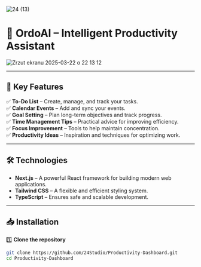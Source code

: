 
![24 (13)](https://github.com/user-attachments/assets/6e9f574f-0313-4315-bae7-3cd02a42821a)

# 🚀 OrdoAI – Intelligent Productivity Assistant  

![Zrzut ekranu 2025-03-22 o 22 13 12](https://github.com/user-attachments/assets/ec8d6277-922f-4a4b-abc7-499a56c7f7b7)

---

## 🔑 Key Features
✅ **To-Do List** – Create, manage, and track your tasks.  
✅ **Calendar Events** – Add and sync your events.  
✅ **Goal Setting** – Plan long-term objectives and track progress.  
✅ **Time Management Tips** – Practical advice for improving efficiency.  
✅ **Focus Improvement** – Tools to help maintain concentration.  
✅ **Productivity Ideas** – Inspiration and techniques for optimizing work.  

---

## 🛠 Technologies
- **Next.js** – A powerful React framework for building modern web applications.  
- **Tailwind CSS** – A flexible and efficient styling system.  
- **TypeScript** – Ensures safe and scalable development.  

---

## 📥 Installation  

1️⃣ **Clone the repository**  
```sh
git clone https://github.com/24Studio/Productivity-Dashboard.git
cd Productivity-Dashboard
